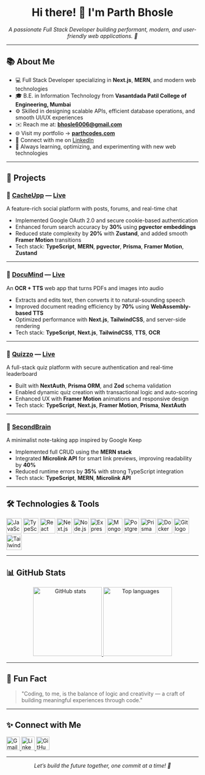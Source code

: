 <h1 align="center">Hi there! 👋 I'm Parth Bhosle</h1>

<p align="center">
  <em>A passionate Full Stack Developer building performant, modern, and user-friendly web applications. 🚀</em>
</p>

---

<h2>📚 About Me</h2>

- 💻 Full Stack Developer specializing in **Next.js**, **MERN**, and modern web technologies  
- 🎓 B.E. in Information Technology from **Vasantdada Patil College of Engineering, Mumbai**  
- ⚙️ Skilled in designing scalable APIs, efficient database operations, and smooth UI/UX experiences  
- ✉️ Reach me at: **bhosle6006@gmail.com**
- 🌐 Visit my portfolio → [**parthcodes.com**](https://parthcodes.com)
- 💼 Connect with me on [LinkedIn](https://www.linkedin.com/in/parth-bhosle-46a078271)  
- 🧠 Always learning, optimizing, and experimenting with new web technologies  

---

<h2>🚀 Projects</h2>

### 🔹 [CacheUpp](https://github.com/Parth2684/CacheUpp) — [Live](https://cacheupp.com)
A feature-rich social platform with posts, forums, and real-time chat  
- Implemented Google OAuth 2.0 and secure cookie-based authentication  
- Enhanced forum search accuracy by **30%** using **pgvector embeddings**  
- Reduced state complexity by **20%** with **Zustand**, and added smooth **Framer Motion** transitions  
- Tech stack: **TypeScript**, **MERN**, **pgvector**, **Prisma**, **Framer Motion**, **Zustand**

---

### 🔹 [DocuMind](https://github.com/Parth2684/DocuMind) — [Live](https://documind.parthcodes.com)
An **OCR + TTS** web app that turns PDFs and images into audio  
- Extracts and edits text, then converts it to natural-sounding speech  
- Improved document reading efficiency by **70%** using **WebAssembly-based TTS**  
- Optimized performance with **Next.js**, **TailwindCSS**, and server-side rendering  
- Tech stack: **TypeScript**, **Next.js**, **TailwindCSS**, **TTS**, **OCR**

---

### 🔹 [Quizzo](https://github.com/Parth2684/Quizzo) — [Live](https://quizzo.parthcodes.com)
A full-stack quiz platform with secure authentication and real-time leaderboard  
- Built with **NextAuth**, **Prisma ORM**, and **Zod** schema validation  
- Enabled dynamic quiz creation with transactional logic and auto-scoring  
- Enhanced UX with **Framer Motion** animations and responsive design  
- Tech stack: **TypeScript**, **Next.js**, **Framer Motion**, **Prisma**, **NextAuth**

---

### 🔹 [SecondBrain](https://github.com/Parth2684/SecondBrain)
A minimalist note-taking app inspired by Google Keep  
- Implemented full CRUD using the **MERN stack**  
- Integrated **Microlink API** for smart link previews, improving readability by **40%**  
- Reduced runtime errors by **35%** with strong TypeScript integration  
- Tech stack: **TypeScript**, **MERN**, **Microlink API**

---

<h2>🛠️ Technologies & Tools</h2>

<div align="left">
  <img src="https://cdn.jsdelivr.net/gh/devicons/devicon/icons/javascript/javascript-original.svg" height="40" alt="JavaScript logo" />
  <img src="https://cdn.jsdelivr.net/gh/devicons/devicon/icons/typescript/typescript-original.svg" height="40" alt="TypeScript logo" />
  <img src="https://cdn.jsdelivr.net/gh/devicons/devicon/icons/react/react-original.svg" height="40" alt="React logo" />
  <img src="https://cdn.jsdelivr.net/gh/devicons/devicon/icons/nextjs/nextjs-original.svg" height="40" alt="Next.js logo" />
  <img src="https://cdn.jsdelivr.net/gh/devicons/devicon/icons/nodejs/nodejs-original.svg" height="40" alt="Node.js logo" />
  <img src="https://cdn.jsdelivr.net/gh/devicons/devicon/icons/express/express-original.svg" height="40" alt="Express logo" />
  <img src="https://cdn.jsdelivr.net/gh/devicons/devicon/icons/mongodb/mongodb-original.svg" height="40" alt="MongoDB logo" />
  <img src="https://cdn.jsdelivr.net/gh/devicons/devicon/icons/postgresql/postgresql-original.svg" height="40" alt="PostgreSQL logo" />
  <img src="https://cdn.jsdelivr.net/gh/devicons/devicon/icons/prisma/prisma-original.svg" height="40" alt="Prisma logo" />
  <img src="https://cdn.jsdelivr.net/gh/devicons/devicon/icons/docker/docker-original.svg" height="40" alt="Docker logo" />
  <img src="https://cdn.jsdelivr.net/gh/devicons/devicon/icons/git/git-original.svg" height="40" alt="Git logo" />
  <img src="https://cdn.jsdelivr.net/gh/devicons/devicon/icons/tailwindcss/tailwindcss-plain.svg" height="40" alt="TailwindCSS logo" />
</div>

---

<h2>📊 GitHub Stats</h2>

<div align="center">
  <a href="https://github-readme-stats.vercel.app/api?username=Parth2684&show_icons=true&theme=radical" target="_blank" rel="noopener noreferrer">
    <img src="https://github-readme-stats.vercel.app/api?username=Parth2684&hide_title=false&hide_rank=false&show_icons=true&include_all_commits=true&count_private=true&disable_animations=false&theme=radical&locale=en&hide_border=false" height="180" alt="GitHub stats" class="cursor-pointer" />
  </a>
  <a href="https://github-readme-stats.vercel.app/api/top-langs?username=Parth2684&layout=compact&langs_count=5&theme=radical&hide_border=false" target="_blank" rel="noopener noreferrer">
    <img src="https://github-readme-stats.vercel.app/api/top-langs?username=Parth2684&locale=en&hide_title=false&layout=compact&card_width=320&langs_count=5&theme=radical&hide_border=false" height="180" alt="Top languages" class="cursor-pointer" />
  </a>
</div>

---

<h2>🌱 Fun Fact</h2>

> "Coding, to me, is the balance of logic and creativity — a craft of building meaningful experiences through code."

---

<h2>✨ Connect with Me</h2>

<div align="left">
  <a href="mailto:bhosle6006@gmail.com">
    <img src="https://img.shields.io/static/v1?message=Gmail&logo=gmail&label=&color=D14836&logoColor=white&labelColor=&style=for-the-badge" height="35" alt="Gmail" />
  </a>
  <a href="https://www.linkedin.com/in/parth-bhosle-46a078271">
    <img src="https://img.shields.io/static/v1?message=LinkedIn&logo=linkedin&label=&color=0077B5&logoColor=white&labelColor=&style=for-the-badge" height="35" alt="LinkedIn" />
  </a>
  <a href="https://github.com/Parth2684">
    <img src="https://img.shields.io/static/v1?message=GitHub&logo=github&label=&color=171515&logoColor=white&labelColor=&style=for-the-badge" height="35" alt="GitHub" />
  </a>
</div>

---

<p align="center">
  <em>Let’s build the future together, one commit at a time! 🌟</em>
</p>
